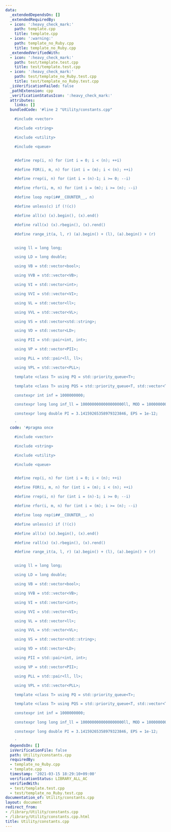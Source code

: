 ```yaml
---
data:
  _extendedDependsOn: []
  _extendedRequiredBy:
  - icon: ':heavy_check_mark:'
    path: template.cpp
    title: template.cpp
  - icon: ':warning:'
    path: template_no_Ruby.cpp
    title: template_no_Ruby.cpp
  _extendedVerifiedWith:
  - icon: ':heavy_check_mark:'
    path: test/template.test.cpp
    title: test/template.test.cpp
  - icon: ':heavy_check_mark:'
    path: test/template_no_Ruby.test.cpp
    title: test/template_no_Ruby.test.cpp
  _isVerificationFailed: false
  _pathExtension: cpp
  _verificationStatusIcon: ':heavy_check_mark:'
  attributes:
    links: []
  bundledCode: '#line 2 "Utility/constants.cpp"

    #include <vector>

    #include <string>

    #include <utility>

    #include <queue>


    #define rep(i, n) for (int i = 0; i < (n); ++i)

    #define FOR(i, m, n) for (int i = (m); i < (n); ++i)

    #define rrep(i, n) for (int i = (n)-1; i >= 0; --i)

    #define rfor(i, m, n) for (int i = (m); i >= (n); --i)

    #define loop rep(i##__COUNTER__, n)

    #define unless(c) if (!(c))

    #define all(x) (x).begin(), (x).end()

    #define rall(x) (x).rbegin(), (x).rend()

    #define range_it(a, l, r) (a).begin() + (l), (a).begin() + (r)


    using ll = long long;

    using LD = long double;

    using VB = std::vector<bool>;

    using VVB = std::vector<VB>;

    using VI = std::vector<int>;

    using VVI = std::vector<VI>;

    using VL = std::vector<ll>;

    using VVL = std::vector<VL>;

    using VS = std::vector<std::string>;

    using VD = std::vector<LD>;

    using PII = std::pair<int, int>;

    using VP = std::vector<PII>;

    using PLL = std::pair<ll, ll>;

    using VPL = std::vector<PLL>;

    template <class T> using PQ = std::priority_queue<T>;

    template <class T> using PQS = std::priority_queue<T, std::vector<T>, std::greater<T>>;

    constexpr int inf = 1000000000;

    constexpr long long inf_ll = 1000000000000000000ll, MOD = 1000000007;

    constexpr long double PI = 3.14159265358979323846, EPS = 1e-12;

    '
  code: '#pragma once

    #include <vector>

    #include <string>

    #include <utility>

    #include <queue>


    #define rep(i, n) for (int i = 0; i < (n); ++i)

    #define FOR(i, m, n) for (int i = (m); i < (n); ++i)

    #define rrep(i, n) for (int i = (n)-1; i >= 0; --i)

    #define rfor(i, m, n) for (int i = (m); i >= (n); --i)

    #define loop rep(i##__COUNTER__, n)

    #define unless(c) if (!(c))

    #define all(x) (x).begin(), (x).end()

    #define rall(x) (x).rbegin(), (x).rend()

    #define range_it(a, l, r) (a).begin() + (l), (a).begin() + (r)


    using ll = long long;

    using LD = long double;

    using VB = std::vector<bool>;

    using VVB = std::vector<VB>;

    using VI = std::vector<int>;

    using VVI = std::vector<VI>;

    using VL = std::vector<ll>;

    using VVL = std::vector<VL>;

    using VS = std::vector<std::string>;

    using VD = std::vector<LD>;

    using PII = std::pair<int, int>;

    using VP = std::vector<PII>;

    using PLL = std::pair<ll, ll>;

    using VPL = std::vector<PLL>;

    template <class T> using PQ = std::priority_queue<T>;

    template <class T> using PQS = std::priority_queue<T, std::vector<T>, std::greater<T>>;

    constexpr int inf = 1000000000;

    constexpr long long inf_ll = 1000000000000000000ll, MOD = 1000000007;

    constexpr long double PI = 3.14159265358979323846, EPS = 1e-12;

    '
  dependsOn: []
  isVerificationFile: false
  path: Utility/constants.cpp
  requiredBy:
  - template_no_Ruby.cpp
  - template.cpp
  timestamp: '2021-03-15 18:29:10+09:00'
  verificationStatus: LIBRARY_ALL_AC
  verifiedWith:
  - test/template.test.cpp
  - test/template_no_Ruby.test.cpp
documentation_of: Utility/constants.cpp
layout: document
redirect_from:
- /library/Utility/constants.cpp
- /library/Utility/constants.cpp.html
title: Utility/constants.cpp
---
```

